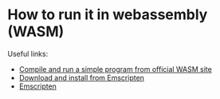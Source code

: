 # How to run it in webassembly (WASM)

Useful links:

- [Compile and run a simple program from official WASM site](http://webassembly.org/getting-started/developers-guide/)
- [Download and install from Emscripten](http://kripken.github.io/emscripten-site/docs/getting_started/downloads.html)
- [Emscripten](http://kripken.github.io/emscripten-site/docs/getting_started/Tutorial.html#emscripten-tutorial)
